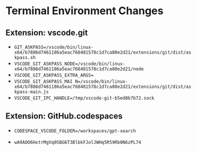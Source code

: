 # Terminal Environment Changes

## Extension: vscode.git

- `GIT_ASKPASS=/vscode/bin/linux-x64/b7886d7461186a5eac768481578c1d7ca80e2d21/extensions/git/dist/askpass.sh`
- `VSCODE_GIT_ASKPASS_NODE=/vscode/bin/linux-x64/b7886d7461186a5eac768481578c1d7ca80e2d21/node`
- `VSCODE_GIT_ASKPASS_EXTRA_ARGS=`
- `VSCODE_GIT_ASKPASS_MAI
N=/vscode/bin/linux-x64/b7886d7461186a5eac768481578c1d7ca80e2d21/extensions/git/dist/askpass-main.js`
- `VSCODE_GIT_IPC_HANDLE=/tmp/vscode-git-b5ed8b7b72.sock`

## Extension: GitHub.codespaces

- `CODESPACE_VSCODE_FOLDER=/workspaces/gpt-search`

- `wA9AOO6HxtrMgVq05BG6T3BlbkFJolJWHq5R59Rb0N6zPL74`